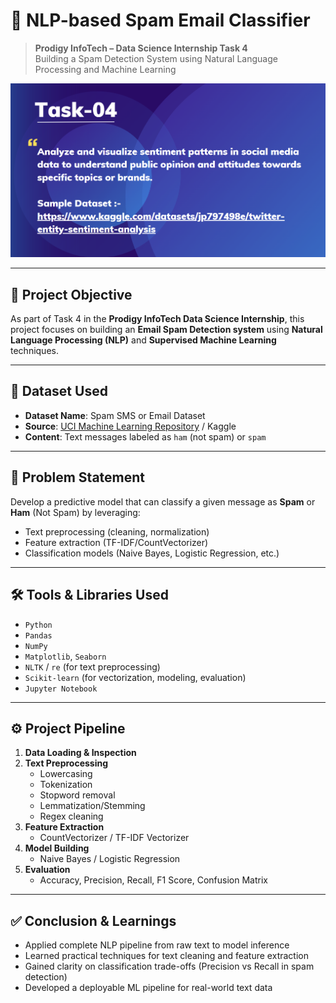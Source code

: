 # 📧 NLP-based Spam Email Classifier  
> **Prodigy InfoTech – Data Science Internship Task 4**  
> Building a Spam Detection System using Natural Language Processing and Machine Learning

![Task 4 Banner](https://github.com/kindo-tk/PRODIGY_DS_04/blob/main/ds4.png)

---

## 📌 Project Objective
As part of Task 4 in the **Prodigy InfoTech Data Science Internship**, this project focuses on building an **Email Spam Detection system** using **Natural Language Processing (NLP)** and **Supervised Machine Learning** techniques.

---

## 📂 Dataset Used
- **Dataset Name**: Spam SMS or Email Dataset
- **Source**: [UCI Machine Learning Repository](https://archive.ics.uci.edu/ml/datasets/sms+spam+collection) / Kaggle
- **Content**: Text messages labeled as `ham` (not spam) or `spam`

---

## 🧠 Problem Statement
Develop a predictive model that can classify a given message as **Spam** or **Ham** (Not Spam) by leveraging:
- Text preprocessing (cleaning, normalization)
- Feature extraction (TF-IDF/CountVectorizer)
- Classification models (Naive Bayes, Logistic Regression, etc.)

---

## 🛠️ Tools & Libraries Used
- `Python`
- `Pandas`
- `NumPy`
- `Matplotlib`, `Seaborn`
- `NLTK` / `re` (for text preprocessing)
- `Scikit-learn` (for vectorization, modeling, evaluation)
- `Jupyter Notebook`

---

## ⚙️ Project Pipeline
1. **Data Loading & Inspection**
2. **Text Preprocessing**
   - Lowercasing
   - Tokenization
   - Stopword removal
   - Lemmatization/Stemming
   - Regex cleaning
3. **Feature Extraction**
   - CountVectorizer / TF-IDF Vectorizer
4. **Model Building**
   - Naive Bayes / Logistic Regression
5. **Evaluation**
   - Accuracy, Precision, Recall, F1 Score, Confusion Matrix

---


## ✅ Conclusion & Learnings
- Applied complete NLP pipeline from raw text to model inference
- Learned practical techniques for text cleaning and feature extraction
- Gained clarity on classification trade-offs (Precision vs Recall in spam detection)
- Developed a deployable ML pipeline for real-world text data

